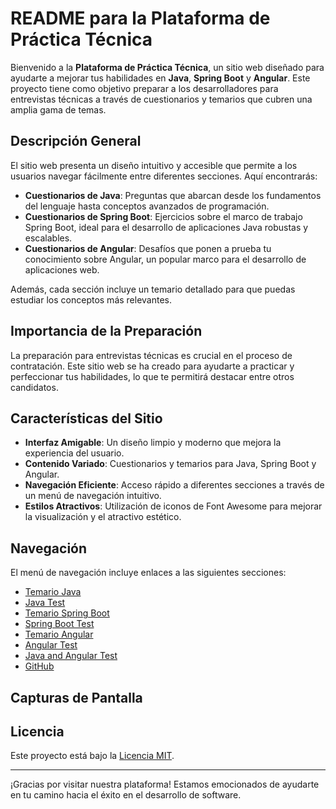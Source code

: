 # README para la Plataforma de Práctica Técnica

Bienvenido a la **Plataforma de Práctica Técnica**, un sitio web diseñado para ayudarte a mejorar tus habilidades en **Java**, **Spring Boot** y **Angular**. Este proyecto tiene como objetivo preparar a los desarrolladores para entrevistas técnicas a través de cuestionarios y temarios que cubren una amplia gama de temas.

## Descripción General

El sitio web presenta un diseño intuitivo y accesible que permite a los usuarios navegar fácilmente entre diferentes secciones. Aquí encontrarás:

- **Cuestionarios de Java**: Preguntas que abarcan desde los fundamentos del lenguaje hasta conceptos avanzados de programación.
- **Cuestionarios de Spring Boot**: Ejercicios sobre el marco de trabajo Spring Boot, ideal para el desarrollo de aplicaciones Java robustas y escalables.
- **Cuestionarios de Angular**: Desafíos que ponen a prueba tu conocimiento sobre Angular, un popular marco para el desarrollo de aplicaciones web.

Además, cada sección incluye un temario detallado para que puedas estudiar los conceptos más relevantes.

## Importancia de la Preparación

La preparación para entrevistas técnicas es crucial en el proceso de contratación. Este sitio web se ha creado para ayudarte a practicar y perfeccionar tus habilidades, lo que te permitirá destacar entre otros candidatos. 

## Características del Sitio

- **Interfaz Amigable**: Un diseño limpio y moderno que mejora la experiencia del usuario.
- **Contenido Variado**: Cuestionarios y temarios para Java, Spring Boot y Angular.
- **Navegación Eficiente**: Acceso rápido a diferentes secciones a través de un menú de navegación intuitivo.
- **Estilos Atractivos**: Utilización de iconos de Font Awesome para mejorar la visualización y el atractivo estético.

## Navegación

El menú de navegación incluye enlaces a las siguientes secciones:

- [Temario Java](javaTemario.html)
- [Java Test](cuestionario_java.html)
- [Temario Spring Boot](temarioSpringBoot.html)
- [Spring Boot Test](cuestionarioSpringBoot.html)
- [Temario Angular](angularTemario.html)
- [Angular Test](cuestionario_angular.html)
- [Java and Angular Test](cuestionario_mix_Ang_Jav.html)
- [GitHub](https://github.com/chaton444)

## Capturas de Pantalla





## Licencia

Este proyecto está bajo la [Licencia MIT](LICENSE).

---

¡Gracias por visitar nuestra plataforma! Estamos emocionados de ayudarte en tu camino hacia el éxito en el desarrollo de software.
